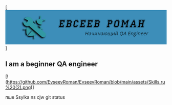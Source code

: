 [![Header](https://github.com/EvseevRoman/EvseevRoman/blob/main/assets/logoza.ru%20(1).png)]

## I am a beginner QA engineer

[!(https://github.com/EvseevRoman/EvseevRoman/blob/main/assets/Skills.ru%20(2).png)]


пше 
Ssylka ns cjw git status
